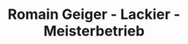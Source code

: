 ---
title: "Romain Geiger - Lackier - Meisterbetrieb"
url: /burgdorf/romain-geiger-lackier-meisterbetrieb/
shop: Autowerkstatt
---